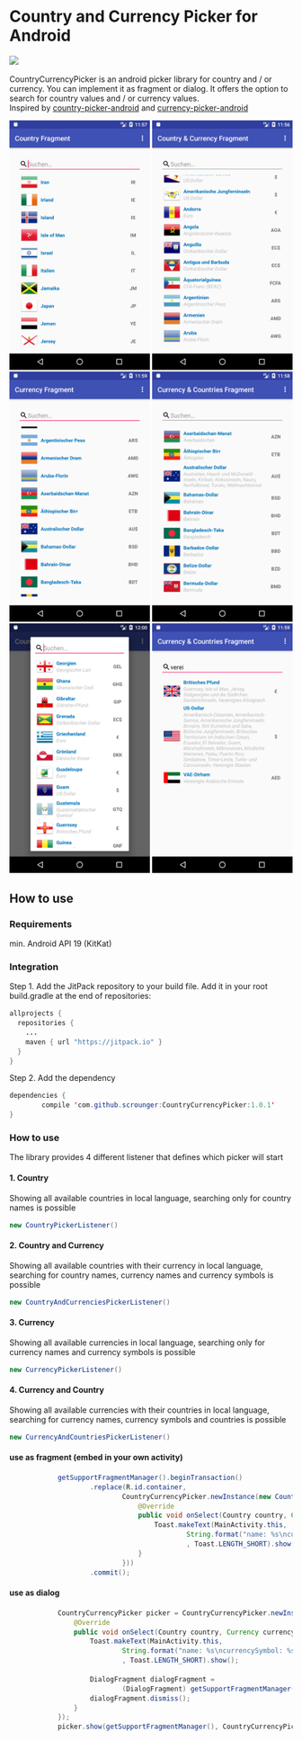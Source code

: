 

# Country and Currency Picker for Android

 [![](https://img.shields.io/badge/paypal-donate-yellow.svg)](https://www.paypal.com/cgi-bin/webscr?cmd=_s-xclick&hosted_button_id=VT4V9FULB93JW)

CountryCurrencyPicker is an android picker library for country and / or currency. You can implement it as fragment or dialog. It offers the option to search for country values and / or currency values.
<br />Inspired by [country-picker-android](https://github.com/mukeshsolanki/country-picker-android) and [currency-picker-android](https://github.com/midorikocak/currency-picker-android)

<p align="center">
  <img src="/Screenshots/country.png" width="250"/>
  <img src="/Screenshots/Country%26Currency.png" width="250"/>
  <img src="/Screenshots/Currency.png" width="250"/>
  <img src="/Screenshots/Currency%26Country.png" width="250"/>
  <img src="/Screenshots/dialog.png" width="250"/>
  <img src="/Screenshots/search.png" width="250"/>
</p>

## How to use

### Requirements
min. Android API 19 (KitKat)

### Integration

Step 1\. Add the JitPack repository to your build file. Add it in your root build.gradle at the end of repositories:

```java
allprojects {
  repositories {
    ...
    maven { url "https://jitpack.io" }
  }
}
```

Step 2\. Add the dependency

```java
dependencies {
        compile 'com.github.scrounger:CountryCurrencyPicker:1.0.1'
}
```

### How to use
The library provides 4 different listener that defines which picker will start
#### 1\. Country

Showing all available countries in local language, searching only for country names is possible

```java
new CountryPickerListener()
```
#### 2\. Country and Currency

Showing all available countries with their currency in local language, searching for country names, currency names and currency symbols is possible

```java
new CountryAndCurrenciesPickerListener()
```

#### 3\. Currency

Showing all available currencies in local language, searching only for currency names and currency symbols is possible

```java
new CurrencyPickerListener()
```

#### 4\. Currency and Country

Showing all available currencies with their countries in local language, searching for currency names, currency symbols and countries is possible

```java
new CurrencyAndCountriesPickerListener()
```

#### use as fragment (embed in your own activity)
```java
            getSupportFragmentManager().beginTransaction()
                    .replace(R.id.container,
                            CountryCurrencyPicker.newInstance(new CountryAndCurrenciesPickerListener() {
                                @Override
                                public void onSelect(Country country, Currency currency) {
                                    Toast.makeText(MainActivity.this,
                                            String.format("name: %s\ncurrencySymbol: %s", country.getName(), currency.getSymbol())
                                            , Toast.LENGTH_SHORT).show();
                                }
                            }))
                    .commit();
```

#### use as dialog
```java
            CountryCurrencyPicker picker = CountryCurrencyPicker.newInstance(new CountryAndCurrenciesPickerListener() {
                @Override
                public void onSelect(Country country, Currency currency) {
                    Toast.makeText(MainActivity.this,
                            String.format("name: %s\ncurrencySymbol: %s", country.getName(), currency.getSymbol())
                            , Toast.LENGTH_SHORT).show();

                    DialogFragment dialogFragment =
                            (DialogFragment) getSupportFragmentManager().findFragmentByTag(CountryCurrencyPicker.DIALOG_NAME);
                    dialogFragment.dismiss();
                }
            });
            picker.show(getSupportFragmentManager(), CountryCurrencyPicker.DIALOG_NAME);
```